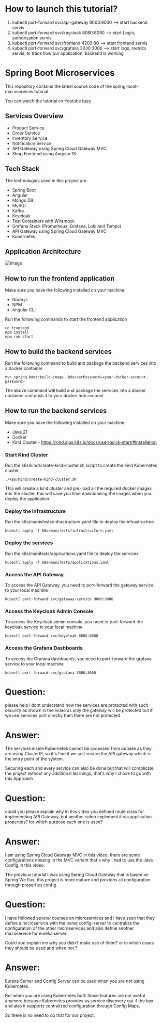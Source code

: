  
#  How to launch this tutorial?  
1) kubectl port-forward svc/api-gateway 9000:9000 --> start backend servis
2) kubectl port-forward svc/keycloak 8080:8080 --> start Login, authorization servis
3) kubectl port-forward svc/frontend 4200:80 --> start frontend servis
4) kubectl port-forward svc/grafana 3000:3000 --> start logs, metrics servis, to track how our application, backend is working

# Spring Boot Microservices
This repository contains the latest source code of the spring-boot-microservices tutorial

You can watch the tutorial on Youtube [here](https://youtu.be/yn_stY3HCr8?si=EjrBEUl0P-bzSWRG)

## Services Overview

- Product Service
- Order Service
- Inventory Service
- Notification Service
- API Gateway using Spring Cloud Gateway MVC
- Shop Frontend using Angular 18

## Tech Stack

The technologies used in this project are:

- Spring Boot
- Angular
- Mongo DB
- MySQL
- Kafka
- Keycloak
- Test Containers with Wiremock
- Grafana Stack (Prometheus, Grafana, Loki and Tempo)
- API Gateway using Spring Cloud Gateway MVC
- Kubernetes


## Application Architecture
![image](https://github.com/user-attachments/assets/d4ef38bd-8ae5-4cc7-9ac5-7a8e5ec3c969)

## How to run the frontend application

Make sure you have the following installed on your machine:

- Node.js
- NPM
- Angular CLI

Run the following commands to start the frontend application

```shell
cd frontend
npm install
npm run start
```
## How to build the backend services

Run the following command to build and package the backend services into a docker container

```shell
mvn spring-boot:build-image -DdockerPassword=<your-docker-account-password>
```

The above command will build and package the services into a docker container and push it to your docker hub account.

## How to run the backend services

Make sure you have the following installed on your machine:

- Java 21
- Docker
- Kind Cluster - https://kind.sigs.k8s.io/docs/user/quick-start/#installation

### Start Kind Cluster
    
Run the k8s/kind/create-kind-cluster.sh script to create the kind Kubernetes cluster

```shell
./k8s/kind/create-kind-cluster.sh
```
This will create a kind cluster and pre-load all the required docker images into the cluster, this will save you time downloading the images when you deploy the application.

### Deploy the infrastructure

Run the k8s/manisfests/infrastructure.yaml file to deploy the infrastructure

```shell
kubectl apply -f k8s/manifests/infrastructure.yaml
```

### Deploy the services

Run the k8s/manifests/applications.yaml file to deploy the services

```shell
kubectl apply -f k8s/manifests/applications.yaml
```

### Access the API Gateway

To access the API Gateway, you need to port-forward the gateway service to your local machine

```shell
kubectl port-forward svc/gateway-service 9000:9000
```

### Access the Keycloak Admin Console
To access the Keycloak admin console, you need to port-forward the keycloak service to your local machine

```shell
kubectl port-forward svc/keycloak 8080:8080
```

### Access the Grafana Dashboards
To access the Grafana dashboards, you need to port-forward the grafana service to your local machine

```shell
kubectl port-forward svc/grafana 3000:3000
``` 

# Question:
please help i dont understand how the services are protected with such security as shown in the video as only the gateway will be protected but if we use services port directly then there are not protected

# Answer: 
The services inside Kubernetes cannot be accessed from outside as they are using ClusterIP, so it's fine if we just secure the API gateway which is the entry point of the system.

Securing each and every service can also be done but that will complicate the project without any additional learnings, that's why I chose to go with this Approach

# Question:
could you please explain why in this video you defined route class for implementing API Gateway, but another video implement it via application properties? for which 
purpose each one is used?

# Answer:
I am using Spring Cloud Gateway MVC in this video, there are some configurations missing in the MVC variant that's why I had to use the Java Config in this video.

The previous tutorial I was using Spring Cloud Gateway that is based on Spring We flux, this project is more mature and provides all configuration through properties config.

# Question: 
I have followed several courses on microservices and I have seen that they define a microservice with the name config-server to centralize the configuration of the other microservices and also define another microservice for eureka server. 

Could you explain me why you didn't make use of them? or in which cases they should be used and when not ?

# Answer:
Eureka Server and Config Server can be used when you are not using Kubernetes.

But when you are using Kubernetes both those features are not useful anymore because Kubernetes provides us service discovery out if the box and also it supports centralized configuration through Config Maps.

So there is no need to do that for our project.
